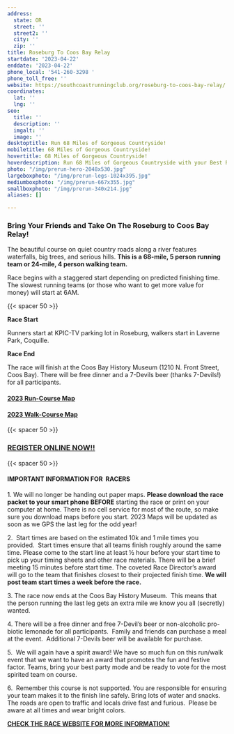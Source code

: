```yaml
---
address:
  state: OR
  street: ''
  street2: ''
  city: ''
  zip: ''
title: Roseburg To Coos Bay Relay
startdate: '2023-04-22'
enddate: '2023-04-22'
phone_local: '541-260-3298 '
phone_toll_free: ''
website: https://southcoastrunningclub.org/roseburg-to-coos-bay-relay/
coordinates:
  lat: ''
  lng: ''
seo:
  title: ''
  description: ''
  imgalt: ''
  image: ''
desktoptitle: Run 68 Miles of Gorgeous Countryside!
mobiletitle: 68 Miles of Gorgeous Countryside!
hovertitle: 68 Miles of Gorgeous Countryside!
hoverdescription: Run 68 Miles of Gorgeous Countryside with your Best Running Buddies!
photo: "/img/prerun-hero-2048x530.jpg"
largeboxphoto: "/img/prerun-legs-1024x395.jpg"
mediumboxphoto: "/img/prerun-667x355.jpg"
smallboxphoto: "/img/prerun-340x214.jpg"
aliases: []

---
```

### Bring Your Friends and Take On The Roseburg to Coos Bay Relay!

The beautiful course on quiet country roads along a river features waterfalls, big trees, and serious hills. **This is a 68-mile, 5 person running team or 24-mile, 4 person walking team.** 

Race begins with a staggered start depending on predicted finishing time. The slowest running teams (or those who want to get more value for money) will start at 6AM. 

{{< spacer 50 >}}

**Race Start**

Runners start at KPIC-TV parking lot in Roseburg, walkers start in Laverne Park, Coquille.

**Race End**

The race will finish at the Coos Bay History Museum (1210 N. Front Street, Coos Bay). There will be free dinner and a 7-Devils beer (thanks 7-Devils!) for all participants.

#### [**2023 Run-Course Map**](https://southcoastrunningclub.org/wp-content/uploads/2023/02/R_Roseburg-to-Coos-Bay_Final-Even-Year_No-Dates-3.pdf)

#### [**2023 Walk-Course Map**](https://southcoastrunningclub.org/wp-content/uploads/2023/02/W_Roseburg-to-Coos-Bay-Walk-Final-Even-Year_No-date.pdf)

{{< spacer 50 >}}

### [**REGISTER ONLINE NOW!!**](https://runsignup.com/Race/OR/Roseburg/TheRoseburgtoCoosBayRelay)

{{< spacer 50 >}}

#### **IMPORTANT INFORMATION FOR  RACERS**

1\. We will no longer be handing out paper maps. **Please download the race packet to your smart phone BEFORE** starting the race or print on your computer at home. There is no cell service for most of the route, so make sure you download maps before you start. 2023 Maps will be updated as soon as we GPS the last leg for the odd year!

2\.  Start times are based on the estimated 10k and 1 mile times you provided.  Start times ensure that all teams finish roughly around the same time. Please come to the start line at least ½ hour before your start time to pick up your timing sheets and other race materials. There will be a brief meeting 15 minutes before start time. The coveted Race Director’s award will go to the team that finishes closest to their projected finish time. **We will post team start times a week before the race.**

3\. The race now ends at the Coos Bay History Museum.  This means that the person running the last leg gets an extra mile we know you all (secretly) wanted.

4\. There will be a free dinner and free 7-Devil’s beer or non-alcoholic pro-biotic lemonade for all participants.  Family and friends can purchase a meal at the event.  Additional 7-Devils beer will be available for purchase.

5\.  We will again have a spirit award! We have so much fun on this run/walk event that we want to have an award that promotes the fun and festive factor. Teams, bring your best party mode and be ready to vote for the most spirited team on course.

6\.  Remember this course is not supported. You are responsible for ensuring your team makes it to the finish line safely. Bring lots of water and snacks. The roads are open to traffic and locals drive fast and furious.  Please be aware at all times and wear bright colors.

[**CHECK THE RACE WEBSITE FOR MORE INFORMATION!**](https://southcoastrunningclub.org/roseburg-to-coos-bay-relay/)